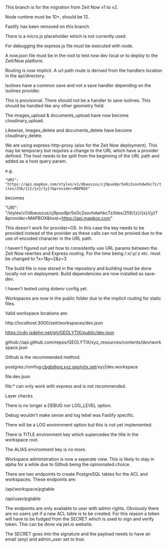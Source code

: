 This branch is for the migration from Zeit Now v1 to v2.

Node runtime must be 10+, should be 12.

Fastify has been removed on this branch.

There is a micro.js placeholder which is not currently used.

For debugging the express.js file must be executed with node.

A now.json file must be in the root to test now dev local or to deploy to the Zeit/Now platform.

Routing is now implicit. A url path route is derived from the handlers location in the api/directory.


Isolines have a common save and not a save handler depending on the isolines provider.

This is provisional. There should not be a handler to save isolines. This should be handled like any other geometry field.

The images_upload & documents_upload have now become cloudinary_upload.

Likewise, images_delete and documents_delete have become cloudinary_delete.


We are using express-http-proxy (also for the Zeit Now deployment). This may be temporary but requires a change to the URL which have a provider defined. The host needs to be split from the beginning of the URL path and added as a host query param.

e.g.

`"URI": "https://api.mapbox.com/styles/v1/dbauszus/cj9puo8pr5o0c2sovhdwhkc7z/tiles/256/{z}/{x}/{y}?&provider=MAPBOX"`

becomes

"URI": "/styles/v1/dbauszus/cj9puo8pr5o0c2sovhdwhkc7z/tiles/256/{z}/{x}/{y}?&provider=MAPBOX&host=https://api.mapbox.com"

This doesn't work for provider=OS. In this case the key needs to be provided instead of the provider as these calls can not be proxied due to the use of encoded character in the URL path.

I haven't figured out yet how to consistently use URL params between the Zeit Now rewrites and Express routing. For the time being /:x/:y/:z etc. must be changed to ?x=1&y=2&z=3

The build file is now stored in the repository and building must be done locally not on deployment. Build dependencies are now installed as save-dev.

I haven't tested using dotenv config yet.

Workspaces are now in the public folder due to the implicit routing for static files.

Valid workspace locations are:

http://localhost:3000/zeit/workspaces/dev.json

https://cdn.jsdelivr.net/gh/GEOLYTIX/public/dev.json

github://api.github.com/repos/GEOLYTIX/xyz_resources/contents/dev/workspace.json

Github is the recommended method.

postgres://omfug:cbgb@pg.xyz.geolytix.net/xyz|dev.workspace

file:dev.json

file:* can only work with express and is not recommended.



Layer checks


There is no longer a DEBUG nor LOG_LEVEL option.

Debug wouldn't make sense and log lebel was Fastify specific.

There will be a LOG environment option but this is not yet implemented.

There is TITLE environment key which supercedes the title in the workspace root.

The ALIAS environment key is no more.


Workspace administration is now a seperate view. This is likely to stay in alpha for a while due to Github being the opinionated choice.

There are two endpoints to create PostgreSQL tables for the ACL and workspaces. These endpoints are:

/api/workspace/pgtable

/api/user/pgtable

The endpoints are only available to user with admin rights. Obviously there are no users yet if a new ACL table is to be created. For this reason a token will have to be fudged from the SECRET which is used to sign and verify token. This can be done via jwt.io website.

The SECRET goes into the signature and the payload needs to have an email (any) and admin_user set to true.